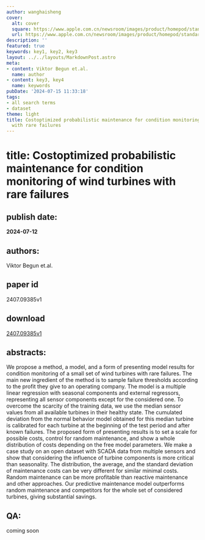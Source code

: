```yaml
---
author: wanghaisheng
cover:
  alt: cover
  square: https://www.apple.com.cn/newsroom/images/product/homepod/standard/Apple-HomePod-hero-230118_big.jpg.large_2x.jpg
  url: https://www.apple.com.cn/newsroom/images/product/homepod/standard/Apple-HomePod-hero-230118_big.jpg.large_2x.jpg
description: ''
featured: true
keywords: key1, key2, key3
layout: ../../layouts/MarkdownPost.astro
meta:
- content: Viktor Begun et.al.
  name: author
- content: key3, key4
  name: keywords
pubDate: '2024-07-15 11:33:18'
tags:
- all search terms
- dataset
theme: light
title: Costoptimized probabilistic maintenance for condition monitoring of wind turbines
  with rare failures
---
```


# title: Costoptimized probabilistic maintenance for condition monitoring of wind turbines with rare failures 
## publish date: 
**2024-07-12** 
## authors: 
  Viktor Begun et.al. 
## paper id
2407.09385v1
## download
[2407.09385v1](http://arxiv.org/abs/2407.09385v1)
## abstracts:
We propose a method, a model, and a form of presenting model results for condition monitoring of a small set of wind turbines with rare failures. The main new ingredient of the method is to sample failure thresholds according to the profit they give to an operating company. The model is a multiple linear regression with seasonal components and external regressors, representing all sensor components except for the considered one. To overcome the scarcity of the training data, we use the median sensor values from all available turbines in their healthy state. The cumulated deviation from the normal behavior model obtained for this median turbine is calibrated for each turbine at the beginning of the test period and after known failures. The proposed form of presenting results is to set a scale for possible costs, control for random maintenance, and show a whole distribution of costs depending on the free model parameters. We make a case study on an open dataset with SCADA data from multiple sensors and show that considering the influence of turbine components is more critical than seasonality. The distribution, the average, and the standard deviation of maintenance costs can be very different for similar minimal costs. Random maintenance can be more profitable than reactive maintenance and other approaches. Our predictive maintenance model outperforms random maintenance and competitors for the whole set of considered turbines, giving substantial savings.
## QA:
coming soon

